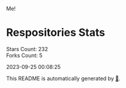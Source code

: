 Me!

# Respositories Stats
Stars Count: 232  
Forks Count: 5

2023-09-25 00:08:25  

This README is automatically generated by [🐰](https://github.com/rnitta/rnitta).
